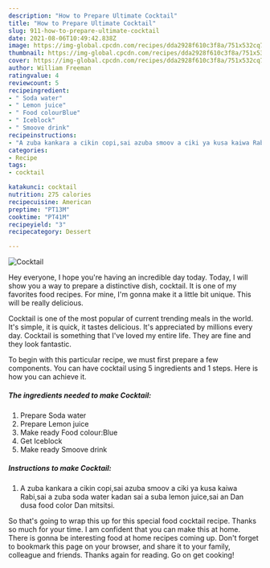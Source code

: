 ```yaml
---
description: "How to Prepare Ultimate Cocktail"
title: "How to Prepare Ultimate Cocktail"
slug: 911-how-to-prepare-ultimate-cocktail
date: 2021-08-06T10:49:42.838Z
image: https://img-global.cpcdn.com/recipes/dda2928f610c3f8a/751x532cq70/cocktail-recipe-main-photo.jpg
thumbnail: https://img-global.cpcdn.com/recipes/dda2928f610c3f8a/751x532cq70/cocktail-recipe-main-photo.jpg
cover: https://img-global.cpcdn.com/recipes/dda2928f610c3f8a/751x532cq70/cocktail-recipe-main-photo.jpg
author: William Freeman
ratingvalue: 4
reviewcount: 5
recipeingredient:
- " Soda water"
- " Lemon juice"
- " Food colourBlue"
- " Iceblock"
- " Smoove drink"
recipeinstructions:
- "A zuba kankara a cikin copi,sai azuba smoov a ciki ya kusa kaiwa Rabi,sai a zuba soda water kadan sai a suba lemon juice,sai an Dan dusa food color Dan mitsitsi."
categories:
- Recipe
tags:
- cocktail

katakunci: cocktail 
nutrition: 275 calories
recipecuisine: American
preptime: "PT13M"
cooktime: "PT41M"
recipeyield: "3"
recipecategory: Dessert

---
```



![Cocktail](https://img-global.cpcdn.com/recipes/dda2928f610c3f8a/751x532cq70/cocktail-recipe-main-photo.jpg)

Hey everyone, I hope you're having an incredible day today. Today, I will show you a way to prepare a distinctive dish, cocktail. It is one of my favorites food recipes. For mine, I'm gonna make it a little bit unique. This will be really delicious.



Cocktail is one of the most popular of current trending meals in the world. It's simple, it is quick, it tastes delicious. It's appreciated by millions every day. Cocktail is something that I've loved my entire life. They are fine and they look fantastic.


To begin with this particular recipe, we must first prepare a few components. You can have cocktail using 5 ingredients and 1 steps. Here is how you can achieve it.

<!--inarticleads1-->

##### The ingredients needed to make Cocktail:

1. Prepare  Soda water
1. Prepare  Lemon juice
1. Make ready  Food colour:Blue
1. Get  Iceblock
1. Make ready  Smoove drink




<!--inarticleads2-->

##### Instructions to make Cocktail:

1. A zuba kankara a cikin copi,sai azuba smoov a ciki ya kusa kaiwa Rabi,sai a zuba soda water kadan sai a suba lemon juice,sai an Dan dusa food color Dan mitsitsi.




So that's going to wrap this up for this special food cocktail recipe. Thanks so much for your time. I am confident that you can make this at home. There is gonna be interesting food at home recipes coming up. Don't forget to bookmark this page on your browser, and share it to your family, colleague and friends. Thanks again for reading. Go on get cooking!
